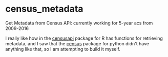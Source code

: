 # census_metadata
Get Metadata from Census API: currently working for 5-year acs from 2009-2016

I really like how in the [censusapi](https://github.com/hrecht/censusapi) package for R has functions for retrieving metadata, and I saw that 
the [census](https://github.com/datamade/census) package for python didn't have anything like that, so I am attempting to build it myself.

